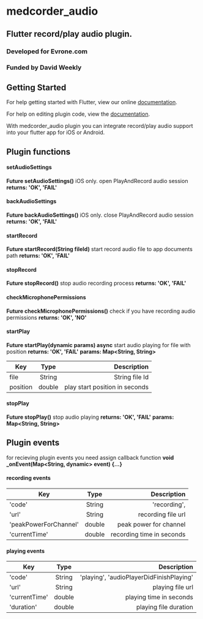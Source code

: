 # medcorder_audio

## Flutter record/play audio plugin.
### Developed for Evrone.com
### Funded by David Weekly

## Getting Started

For help getting started with Flutter, view our online
[documentation](http://flutter.io/).

For help on editing plugin code, view the [documentation](https://flutter.io/platform-plugins/#edit-code).

With medcorder_audio plugin you can integrate record/play audio support into your flutter app for iOS or Android.

## Plugin functions
#### setAudioSettings
**Future<String> setAudioSettings()**
iOS only. open PlayAndRecord audio session
**returns: 'OK', 'FAIL'**

#### backAudioSettings
**Future<String> backAudioSettings()**
iOS only. close PlayAndRecord audio session
**returns: 'OK', 'FAIL'**

#### startRecord
**Future<String> startRecord(String fileId)**
start record audio file to app documents path
**returns: 'OK', 'FAIL'**

#### stopRecord
**Future<String> stopRecord()**
stop audio recording process
**returns: 'OK', 'FAIL'**

#### checkMicrophonePermissions
**Future<String> checkMicrophonePermissions()**
check if you have recording audio permissions
**returns: 'OK', 'NO'**

#### startPlay
**Future<String> startPlay(dynamic params) async**
start audio playing for file with position
**returns: 'OK', 'FAIL'**
**params: Map<String, String>**

| Key      | Type           | Description  |
| ------------- |:-------------:| ---------:|
| file   | String        | String file Id |
| position   | double        | play start position in seconds |

#### stopPlay
**Future<String> stopPlay()**
stop audio playing
**returns: 'OK', 'FAIL'**
**params: Map<String, String>**

## Plugin events
for recieving plugin events you need assign callback function
**void _onEvent(Map<String, dynamic> event) {...}**

#### recording events
| Key      | Type           | Description  |
| ------------- |:-------------:| ---------:|
|'code'	|String	|'recording', |
|'url'	|String	|recording file url|
|'peakPowerForChannel'	|double	|peak power for channel|
|'currentTime'	|double	|recording time in seconds|

#### playing events
| Key      | Type           | Description  |
| ------------- |:-------------:| ---------:|
|'code'	|String	|'playing', 'audioPlayerDidFinishPlaying' |
|'url'	|String	|playing file url|
|'currentTime'	|double	|playing time in seconds|
|'duration'	|double	|playing file duration|